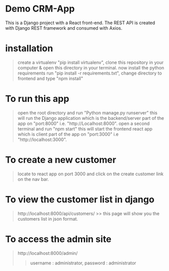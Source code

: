 # Demo CRM-App
This is a Django project with a React front-end.
The REST API is created with Django REST framework and consumed with Axios.

# installation
> create a virtualenv "pip install virtualenv",
> clone this repository in your computer & open this directory in your terminal.
> now install the python requirements run "pip install -r requirements.txt",
> change directory to frontend and type "npm install"

# To run this app
> open the root directory and run "Python manage.py runserver" this will run the Django application which is the backend/server part of the app on "port:8000" i.e. "http://Localhost:8000".
> open a second terminal and run "npm start" this will start the frontend react app which is client part of the app on "port:3000" i.e "http://localhost:3000".

# To create a new customer
> locate to react app on port 3000 and click on the create customer link on the nav bar.

# To view the customer list in django
> http://localhost:8000/api/customers/ >> this page will show you the customers list in json format.

# To access the admin site
> http://localhost:8000/admin/
>> username : administrator,
>> password : administrator
